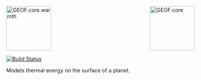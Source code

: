 <img src="https://rawgit.com/G-E-O-F/warmth/master/docs/assets/geof-warmth.svg" height="120" title="GEOF.core.warmth"/>
<img src="https://rawgit.com/G-E-O-F/warmth/master/docs/assets/geof8.min.svg" height="120" title="GEOF.core" align="right"/>

[![Build Status](https://travis-ci.org/G-E-O-F/warmth.svg)](https://travis-ci.org/G-E-O-F/warmth)

Models thermal energy on the surface of a planet.
